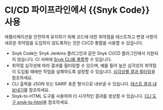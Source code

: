 # CI/CD 파이프라인에서 {{Snyk Code}} 사용

애플리케이션을 안전하게 유지하기 위해 코드에 대한 취약점을 테스트하고 변경 사항이 새로운 취약점을 도입하지 않도록하는 것은 CI/CD 통합을 사용할 수 있습니다.

* Snyk Code는 Snyk Jenkins 플러그인과 같은 Snyk CI/CD 플러그인에서 지원되지 않습니다. CI 서버에 [Snyk CLI를 통합](../../snyk-cli/scan-and-maintain-projects-using-the-cli/snyk-cli-for-snyk-code/)할 수 있습니다.&#x20;
* 취약점 심각성에 따라 결과를 필터링할 수 있으며, 예를 들어 높은 심각성의 취약점이 도입될 때에만 작업을 실패하도록 설정할 수 있습니다. [심각성별 결과 필터링](../../snyk-cli/scan-and-maintain-projects-using-the-cli/snyk-cli-for-snyk-code/view-snyk-code-cli-results.md#filter-results-by-severity-level)을 참조하세요.
* CLI 출력을 JSON 또는 SARIF 표준 형식으로 내보낼 수 있습니다. [테스트 결과 내보내기](../../snyk-cli/scan-and-maintain-projects-using-the-cli/snyk-cli-for-snyk-code/view-snyk-code-cli-results.md#export-test-results)를 참조하세요.
* Snyk-to-HTML 도구를 사용하여 더 시각적인 결과를 생성할 수 있습니다. [CLI 도구 snyk-to-html](../../snyk-cli/scan-and-maintain-projects-using-the-cli/cli-tools/snyk-to-html.md)을 참조하세요.